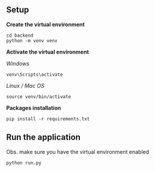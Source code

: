 ## Setup

**Create the virtual environment**
```
cd backend
python -m venv venv
```

**Activate the virtual environment**

*Windows*
```
venv\Scripts\activate
```
*Linux / Mac OS*
```
source venv/bin/activate
```

**Packages installation**
```
pip install -r requirements.txt
```

## Run the application

Obs. make sure you have the virtual environment enabled

```
python run.py
```
